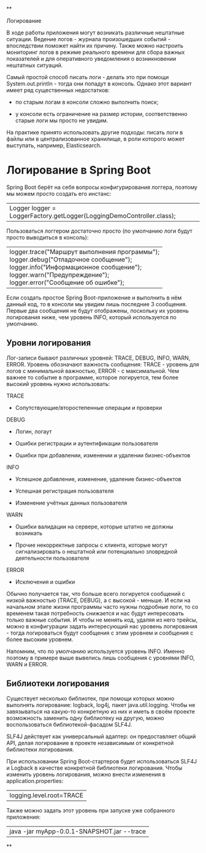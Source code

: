 **

Логирование

В ходе работы приложения могут возникать различные нештатные ситуации. Ведение логов - журнала произошедших событий - впоследствии поможет найти их причину. Также можно настроить мониторинг логов в режиме реального времени для сбора важных показателей и для оперативного уведомления о возникновении нештатных ситуаций.

Самый простой способ писать логи - делать это при помощи System.out.println - тогда они попадут в консоль. Однако этот вариант имеет ряд существенных недостатков:

- по старым логам в консоли сложно выполнить поиск;
    
- у консоли есть ограничение на размер истории, соответственно старые логи мы просто не увидим.
    

На практике принято использовать другие подходы: писать логи в файлы или в централизованное хранилище, в роли которого может выступать, например, Elasticsearch.

# Логирование в Spring Boot

Spring Boot берёт на себя вопросы конфигурирования логгера, поэтому мы можем просто создать его инстанс:

|   |
|---|
|Logger logger = LoggerFactory.getLogger(LoggingDemoController.class);|

Пользоваться логгером достаточно просто (по умолчанию логи будут просто выводиться в консоль):

|   |
|---|
|logger.trace("Маршрут выполнения программы");  <br>logger.debug("Отладочное сообщение");  <br>logger.info("Информационное сообщение");  <br>logger.warn("Предупреждение");  <br>logger.error("Сообщение об ошибке");|

Если создать простое Spring Boot-приложение и выполнить в нём данный код, то в консоли мы увидим лишь последние 3 сообщения. Первые два сообщения не будут отображены, поскольку их уровень логирования ниже, чем уровень INFO, который используется по умолчанию.

## Уровни логирования

Лог-записи бывают различных уровней: TRACE, DEBUG, INFO, WARN, ERROR. Уровень обозначают важность сообщения: TRACE - уровень для логов с минимальной важностью, ERROR - с максимальной. Чем важнее то событие в программе, которое логируется, тем более высокий уровень нужно использовать:

TRACE

- Сопутствующие/второстепенные операции и проверки
    

DEBUG

- Логин, логаут
    
- Ошибки регистрации и аутентификации пользователя
    
- Ошибки при добавлении, изменении и удалении бизнес-объектов
    

INFO

- Успешное добавление, изменение, удаление бизнес-объектов
    
- Успешная регистрация пользователя
    
- Изменение учётных данных пользователя
    

WARN

- Ошибки валидации на сервере, которые штатно не должны возникать
    
- Прочие некорректные запросы с клиента, которые могут сигнализировать о нештатной или потенциально зловредной деятельности пользователя
    

ERROR

- Исключения и ошибки
    

  

Обычно получается так, что больше всего логируется сообщений с низкой важностью (TRACE, DEBUG), а с высокой - меньше. И если на начальном этапе жизни программы часто нужны подробные логи, то со временем такая потребность снижается и нас будут интересовать только важные события. И чтобы не менять код, удаляя из него трейсы, можно в конфигурации задать интересующий нас уровень логирования - тогда логироваться будут сообщения с этим уровнем и сообщения с более высоким уровнем.

Напомним, что по умолчанию используется уровень INFO. Именно поэтому в примере выше вывелись лишь сообщения с уровнями INFO, WARN и ERROR.

## Библиотеки логирования

Существует несколько библиотек, при помощи которых можно выполнять логирование: logback, log4j, пакет java.util.logging. Чтобы не завязываться на какую-то конкретную из них и иметь в своём проекте возможность заменить одну библиотеку на другую, можно воспользоваться библиотекой-фасадом SLF4J.

SLF4J действует как универсальный адаптер: он предоставляет общий API, делая логирование в проекте независимым от конкретной библиотеки логирования.

При использовании Spring Boot-стартеров будет использоваться SLF4J и Logback в качестве конкретной библиотеки логирования. Чтобы изменить уровень логирования, можно внести изменения в application.properties:

|   |
|---|
|logging.level.root=TRACE|

Также можно задать этот уровень при запуске уже собранного приложения:

|   |
|---|
|java -jar myApp-0.0.1-SNAPSHOT.jar --trace|



**